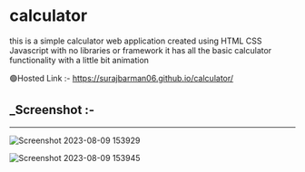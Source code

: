 # calculator
this is a simple calculator web application created using HTML CSS Javascript with no libraries or framework it has all the basic calculator functionality with a little bit animation

🟢Hosted Link :- https://surajbarman06.github.io/calculator/

## _Screenshot :-
___
![Screenshot 2023-08-09 153929](https://github.com/surajbarman06/calculator/assets/130852263/08c93f43-1f5e-427b-871c-375ac09a815f)

![Screenshot 2023-08-09 153945](https://github.com/surajbarman06/calculator/assets/130852263/e31484f6-01cd-4f10-bc16-4e83be0d3a61)
